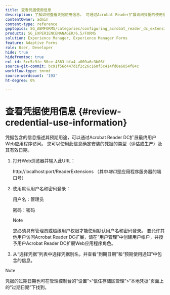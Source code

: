 ```yaml
---
title: 查看凭据使用信息
description: 了解如何查看凭据使用信息。 可通过Acrobat Reader扩展访问凭据的使用信息，其中介绍了凭据的使用情况。
contentOwner: admin
content-type: reference
geptopics: SG_AEMFORMS/categories/configuring_acrobat_reader_dc_extensions
products: SG_EXPERIENCEMANAGER/6.5/FORMS
solution: Experience Manager, Experience Manager Forms
feature: Adaptive Forms
role: User, Developer
hide: true
hidefromtoc: true
exl-id: 5cc5c9fe-50ce-4863-bfa4-a009a6c3b06f
source-git-commit: bc91f56d447d1f2c26c160f5c414fd0e6054f84c
workflow-type: tm+mt
source-wordcount: '193'
ht-degree: 0%

---
```


# 查看凭据使用信息 {#review-credential-use-information}

凭据包含的信息描述其预期用途，可以通过Acrobat Reader DC扩展最终用户Web应用程序访问。 您可以使用此信息确定安装的凭据的类型（评估或生产）及其有效日期。

1. 打开Web浏览器并输入此URL：

   http://localhost:port/ReaderExtensions （其中&#x200B;*端口*&#x200B;是应用程序服务器的端口号）

1. 使用默认用户名和密码登录：

   用户名：管理员

   密码：密码

   >[!NOTE]
   >
   >您必须具有管理员或超级用户权限才能使用默认用户名和密码登录。 要允许其他用户访问Acrobat Reader DC扩展，请在“用户管理”中创建用户帐户，并授予用户Acrobat Reader DC扩展Web应用程序角色。

1. 从“选择凭据”列表中选择凭据别名，并查看“到期日期”和“预期使用通知”中包含的信息。

>[!NOTE]
>
>凭据的过期日期也可在管理控制台的“设置”>“信任存储区管理”>“本地凭据”页面上的“过期日期”下找到。

